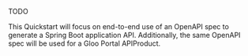 TODO

This Quickstart will focus on end-to-end use of an OpenAPI spec to generate a Spring Boot application API. Additionally, the same OpenAPI spec will be used for a Gloo Portal APIProduct.

